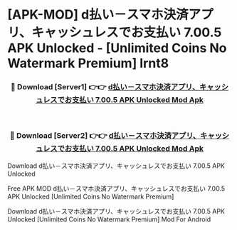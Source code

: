 # [APK-MOD] d払い－スマホ決済アプリ、キャッシュレスでお支払い 7.00.5 APK Unlocked - [Unlimited Coins No Watermark Premium] lrnt8



<div align="center">
<h3>🔴 Download [Server1] 👉👉 <a href="https://momento.my/?title=d払い－スマホ決済アプリ、キャッシュレスでお支払い_7.00.5_APK_Unlocked">d払い－スマホ決済アプリ、キャッシュレスでお支払い 7.00.5 APK Unlocked Mod Apk</a></h3><br>

<h3>🔴 Download [Server2] 👉👉 <a href="https://momento.my/?title=d払い－スマホ決済アプリ、キャッシュレスでお支払い_7.00.5_APK_Unlocked">d払い－スマホ決済アプリ、キャッシュレスでお支払い 7.00.5 APK Unlocked Mod Apk</a></h3>
</div>



Download d払い－スマホ決済アプリ、キャッシュレスでお支払い 7.00.5 APK Unlocked 

Free APK MOD d払い－スマホ決済アプリ、キャッシュレスでお支払い 7.00.5 APK Unlocked [Unlimited Coins No Watermark Premium]

Download d払い－スマホ決済アプリ、キャッシュレスでお支払い 7.00.5 APK Unlocked [Unlimited Coins No Watermark Premium] Mod For Android
